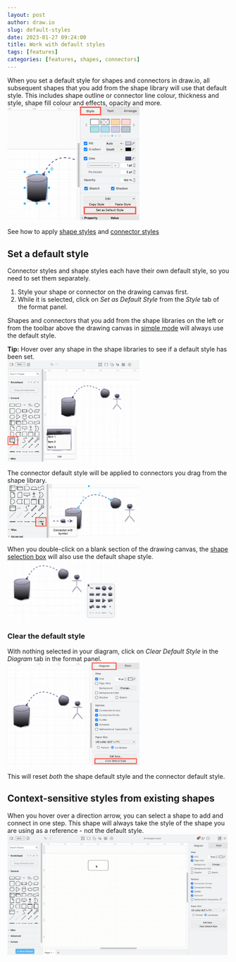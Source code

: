 ```yaml
---
layout: post
author: draw.io
slug: default-styles
date: 2023-01-27 09:24:00
title: Work with default styles
tags: [features]
categories: [features, shapes, connectors]
---
```


When you set a default style for shapes and connectors in draw.io, all subsequent shapes that you add from the shape library will use that default style. This includes shape outline or connector line colour, thickness and style, shape fill colour and effects, opacity and more. 
<br /><img src="/assets/img/blog/shape-style-default-set.png" style="width=100%;max-width:300px;height:auto;" alt="Set a default shape or connector style in draw.io">

See how to apply [shape styles](/doc/faq/shape-styles.html) and [connector styles](/doc/faq/connector-styles.html)

## Set a default style 

Connector styles and shape styles each have their own default style, so you need to set them separately.

1. Style your shape or connector on the drawing canvas first.
2. While it is selected, click on _Set as Default Style_ from the _Style_ tab of the format panel.

Shapes and connectors that you add from the shape libraries on the left or from the toolbar above the drawing canvas in [simple mode](/blog/simple-mode-diagrams.html) will always use the default style.

**Tip:** Hover over any shape in the shape libraries to see if a default style has been set. 
<br /><img src="/assets/img/blog/shape-style-default-hover.png" style="width=100%;max-width:300px;height:auto;" alt="Hover over any shape in the shape libraries to see it styled with your default style">

The connector default style will be applied to connectors you drag from the shape library.
<br /><img src="/assets/img/blog/connector-style-default-hover.png" style="width=100%;max-width:300px;height:auto;" alt="Hover over a connector in the shape libraries to see it styled with the default style">

When you double-click on a blank section of the drawing canvas, the [shape selection box](/blog/double-click-shortcut.html) will also use the default shape style. 
<br /><img src="/assets/img/blog/shape-selection-box-default-style.png" style="width=100%;max-width:250px;height:auto;" alt="Double click to add a new shape using your default style via the shape selection box">

### Clear the default style

With nothing selected in your diagram, click on _Clear Default Style_ in the _Diagram_ tab in the format panel.
<br /><img src="/assets/img/blog/clear-default-style.png" style="width=100%;max-width:300px;height:auto;" alt="With nothing selected in your diagram, click on Clear Default Style to reset both the shape and connector default styles">

This will reset _both_ the shape default style and the connector default style.

## Context-sensitive styles from existing shapes

When you hover over a direction arrow, you can select a shape to add and connect in one step. This shape will always take the style of the shape you are using as a reference - not the default style. 
<br /><img src="/assets/img/blog/shape-styles-context-sensitive.gif" style="width=100%;max-width:500px;height:auto;" alt="Context-sensitive shape selection box from an existing shape">



